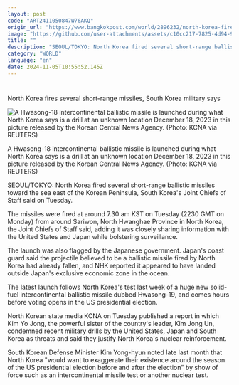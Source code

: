 ```yaml
---
layout: post
code: "ART2411050847W76AKQ"
origin_url: "https://www.bangkokpost.com/world/2896232/north-korea-fires-several-short-range-missiles-south-korea-military-says"
image: "https://github.com/user-attachments/assets/c10cc217-7825-4d94-9184-6f5d42988d3a"
title: ""
description: "SEOUL/TOKYO: North Korea fired several short-range ballistic missiles toward the sea east of the Korean Peninsula, South Korea"
category: "WORLD"
language: "en"
date: 2024-11-05T10:55:52.145Z
---
```


# 

North Korea fires several short-range missiles, South Korea military says

![A Hwasong-18 intercontinental ballistic missile is launched during what North Korea says is a drill at an unknown location December 18, 2023 in this picture released by the Korean Central News Agency. (Photo: KCNA via REUTERS)](https://github.com/user-attachments/assets/66f3a687-3a54-4499-8134-ba7695436485)

A Hwasong-18 intercontinental ballistic missile is launched during what North Korea says is a drill at an unknown location December 18, 2023 in this picture released by the Korean Central News Agency. (Photo: KCNA via REUTERS)

SEOUL/TOKYO: North Korea fired several short-range ballistic missiles toward the sea east of the Korean Peninsula, South Korea's Joint Chiefs of Staff said on Tuesday.

The missiles were fired at around 7.30 am KST on Tuesday (2230 GMT on Monday) from around Sariwon, North Hwanghae Province in North Korea, the Joint Chiefs of Staff said, adding it was closely sharing information with the United States and Japan while bolstering surveillance.

The launch was also flagged by the Japanese government. Japan's coast guard said the projectile believed to be a ballistic missile fired by North Korea had already fallen, and NHK reported it appeared to have landed outside Japan's exclusive economic zone in the ocean.

The latest launch follows North Korea's test last week of a huge new solid-fuel intercontinental ballistic missile dubbed Hwasong-19, and comes hours before voting opens in the US presidential election.

North Korean state media KCNA on Tuesday published a report in which Kim Yo Jong, the powerful sister of the country's leader, Kim Jong Un, condemned recent military drills by the United States, Japan and South Korea as threats and said they justify North Korea's nuclear reinforcement.

South Korean Defense Minister Kim Yong-hyun noted late last month that North Korea "would want to exaggerate their existence around the season of the US presidential election before and after the election" by show of force such as an intercontinental missile test or another nuclear test.